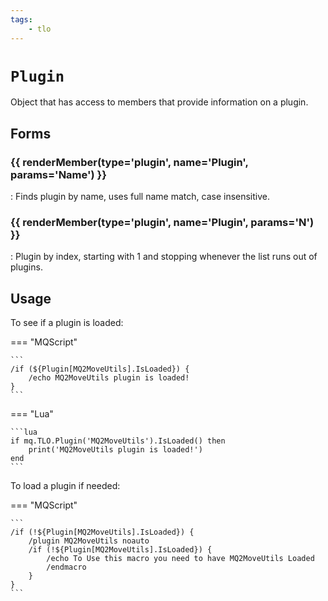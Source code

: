 ```yaml
---
tags:
    - tlo
---
```

# `Plugin`

<!--tlo-desc-start-->
Object that has access to members that provide information on a plugin.
<!--tlo-desc-end-->
## Forms
<!--tlo-forms-start-->
### {{ renderMember(type='plugin', name='Plugin', params='Name') }}

:   Finds plugin by name, uses full name match, case insensitive.

### {{ renderMember(type='plugin', name='Plugin', params='N') }}

:   Plugin by index, starting with 1 and stopping whenever the list runs out of plugins.
<!--tlo-forms-end-->

## Usage

To see if a plugin is loaded:

=== "MQScript"

    ```
    /if (${Plugin[MQ2MoveUtils].IsLoaded}) {
        /echo MQ2MoveUtils plugin is loaded!
    }
    ```

=== "Lua"

    ```lua
    if mq.TLO.Plugin('MQ2MoveUtils').IsLoaded() then
        print('MQ2MoveUtils plugin is loaded!')
    end
    ```

To load a plugin if needed:

=== "MQScript"

    ```
    /if (!${Plugin[MQ2MoveUtils].IsLoaded}) {
        /plugin MQ2MoveUtils noauto
        /if (!${Plugin[MQ2MoveUtils].IsLoaded}) {
            /echo To Use this macro you need to have MQ2MoveUtils Loaded
            /endmacro
        }
    }
    ```
<!--tlo-linkrefs-start-->
[plugin]: ../data-types/datatype-plugin.md
<!--tlo-linkrefs-end-->
